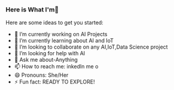 ### Here is What I'm👋


Here are some ideas to get you started:

- 🔭 I’m currently working on AI Projects
- 🌱 I’m currently learning about AI and IoT
- 👯 I’m looking to collaborate on any AI,IoT,Data Science project
- 🤔 I’m looking for help with AI
- 💬 Ask me about-Anything
- 📫 How to reach me: inkedIn me o
- 😄 Pronouns: She/Her
- ⚡ Fun fact: READY TO EXPLORE!
